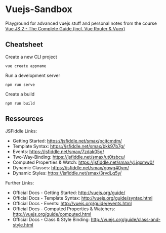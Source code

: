 # Vuejs-Sandbox
Playground for advanced vuejs stuff and personal notes from the course [Vue JS 2 - The Complete Guide (incl. Vue Router & Vuex)](https://www.udemy.com/course/vuejs-2-the-complete-guide/)


## Cheatsheet

Create a new CLI project

```
vue create appname
```

Run a development server

```
npm run serve
```

Create a build

```
npm run build
```

## Ressources

JSFiddle Links:

* Getting Started: https://jsfiddle.net/smax/pcjtcmdm/
* Template Syntax: https://jsfiddle.net/smax/bkk97b7g/
* Events: https://jsfiddle.net/smax/7zdak05g/
* Two-Way-Binding: https://jsfiddle.net/smax/ut0tsbcu/
* Computed Properties & Watch: https://jsfiddle.net/smax/yLjqxmw0/
* Dynamic Classes: https://jsfiddle.net/smax/gowg40ym/
* Dynamic Styles: https://jsfiddle.net/smax/3rvdLq5y/

Further Links:

* Official Docs - Getting Started: http://vuejs.org/guide/
* Official Docs - Template Syntax: http://vuejs.org/guide/syntax.html
* Official Docs - Events: http://vuejs.org/guide/events.html
* Official Docs - Computed Properties & Watchers: http://vuejs.org/guide/computed.html
* Official Docs - Class & Style Binding: http://vuejs.org/guide/class-and-style.html